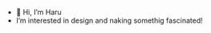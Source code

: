 - 👋 Hi, I’m Haru
- I’m interested in design and naking somethig fascinated!

<!---
haru24884/haru24884 is a ✨ special ✨ repository because its `README.md` (this file) appears on your GitHub profile.
You can click the Preview link to take a look at your changes.
--->
